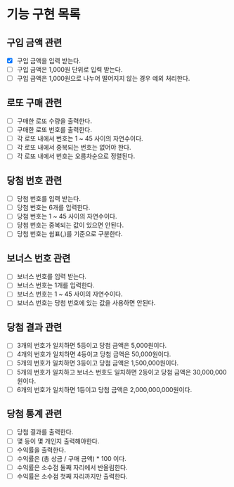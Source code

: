 # 기능 구현 목록

## 구입 금액 관련

- [x] 구입 금액을 입력 받는다.
- [ ] 구입 금액은 1,000원 단위로 입력 받는다.
- [ ] 구입 금액은 1,000원으로 나누어 떨어지지 않는 경우 예외 처리한다.

## 로또 구매 관련

- [ ] 구매한 로또 수량을 출력한다.
- [ ] 구매한 로또 번호를 출력한다.
- [ ] 각 로또 내에서 번호는 1 ~ 45 사이의 자연수이다.
- [ ] 각 로또 내에서 중복되는 번호는 없어야 한다.
- [ ] 각 로또 내에서 번호는 오름차순으로 정렬된다.

## 당첨 번호 관련

- [ ] 당첨 번호를 입력 받는다.
- [ ] 당첨 번호는 6개를 입력한다.
- [ ] 당첨 번호는 1 ~ 45 사이의 자연수이다.
- [ ] 당첨 번호는 중복되는 값이 있으면 안된다.
- [ ] 당첨 번호는 쉼표(,)를 기준으로 구분한다.

## 보너스 번호 관련

- [ ] 보너스 번호를 입력 받는다.
- [ ] 보너스 번호는 1개를 입력한다.
- [ ] 보너스 번호는 1 ~ 45 사이의 자연수이다.
- [ ] 보너스 번호는 당첨 번호에 있는 값을 사용하면 안된다.

## 당첨 결과 관련

- [ ] 3개의 번호가 일치하면 5등이고 당첨 금액은 5,000원이다.
- [ ] 4개의 번호가 일치하면 4등이고 당첨 금액은 50,000원이다.
- [ ] 5개의 번호가 일치하면 3등이고 당첨 금액은 1,500,000원이다.
- [ ] 5개의 번호가 일치하고 보너스 번호도 일치하면 2등이고 당첨 금액은 30,000,000원이다.
- [ ] 6개의 번호가 일치하면 1등이고 당첨 금액은 2,000,000,000원이다.

## 당첨 통계 관련

- [ ] 당첨 결과를 출력한다.
- [ ] 몇 등이 몇 개인지 출력해야한다.
- [ ] 수익률을 출력한다.
- [ ] 수익률은 (총 상금 / 구매 금액) \* 100 이다.
- [ ] 수익률은 소수점 둘째 자리에서 반올림한다.
- [ ] 수익률은 소수점 첫째 자리까지만 출력한다.
